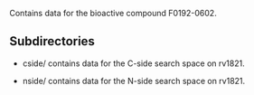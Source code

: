 Contains data for the bioactive compound F0192-0602.

## Subdirectories

- cside/ contains data for the C-side search space on rv1821.

- nside/ contains data for the N-side search space on rv1821.

